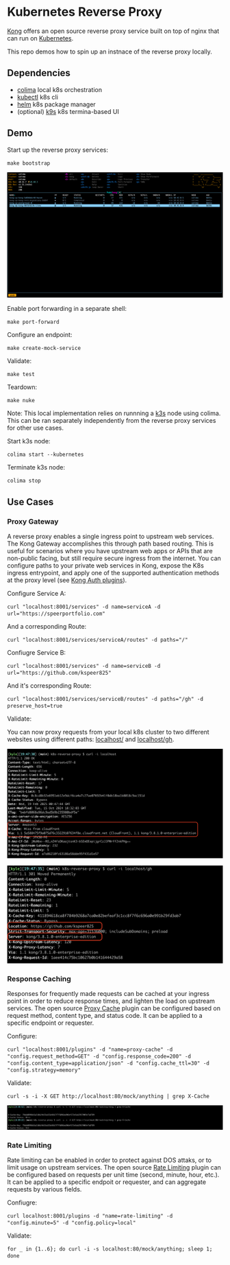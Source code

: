 # Kubernetes Reverse Proxy

[Kong](https://konghq.com/) offers an open source reverse proxy service built on top of nginx that can run on [Kubernetes](https://docs.konghq.com/gateway/3.8.x/install/kubernetes/proxy/).

This repo demos how to spin up an instnace of the reverse proxy locally.

## Dependencies

* [colima](https://github.com/abiosoft/colima) local k8s orchestration
* [kubectl](https://kubernetes.io/docs/tasks/tools/install-kubectl-macos/) k8s cli
* [helm](https://helm.sh/docs/intro/quickstart/) k8s package manager
* (optional) [k9s](https://k9scli.io/) k8s termina-based UI

## Demo

Start up the reverse proxy services:
```
make bootstrap
```

![k9s_pods](./images/k9s-pods.png)

Enable port forwarding in a separate shell:
```
make port-forward
```

Configure an endpoint:
```
make create-mock-service
```

Validate:
```
make test
```

Teardown:
```
make nuke
```

Note: This local implementation relies on runnning a [k3s](https://k3s.io/) node using colima. This can be ran separately independently from the reverse proxy services for other use cases.

Start k3s node:
```
colima start --kubernetes
```
Terminate k3s node:
```
colima stop
```

## Use Cases

### Proxy Gateway

A reverse proxy enables a single ingress point to upstream web services. The Kong Gateway accomplishes this through path based routing. This is useful for scenarios where you have upstream web apps or APIs that are non-public facing, but still require secure ingress from the internet. You can configure paths to your private web services in Kong, expose the K8s ingress entrypoint, and apply one of the supported authentication methods at the proxy level (see [Kong Auth plugins](https://docs.konghq.com/hub/?tier=free&category=authentication)).

Configure Service A:
```
curl "localhost:8001/services" -d name=serviceA -d url="https://speerportfolio.com"
```
And a corresponding Route:
```
curl "localhost:8001/services/serviceA/routes" -d paths="/"
```

Confiugre Service B:
```
curl "localhost:8001/services" -d name=serviceB -d url="https://github.com/kspeer825"
```
And it's corresponding Route:
```
curl "localhost:8001/services/serviceB/routes" -d paths="/gh" -d preserve_host=true
```

Validate:

You can now proxy requests from your local k8s cluster to two different websites using different paths: [localhost/](https://localhost/) and [localhost/gh](https://localhost/gh).

![portfolio](./images/portfolio.png)

![github](./images/github.png)

### Response Caching

Responses for frequently made requests can be cached at your ingress point in order to reduce response times, and lighten the load on upstream services. The open source [Proxy Cache](https://docs.konghq.com/hub/kong-inc/proxy-cache/) plugin can be configured based on request method, content type, and status code. It can be applied to a specific endpoint or requester.

Configure:
```
curl "localhost:8001/plugins" -d "name=proxy-cache" -d "config.request_method=GET" -d "config.response_code=200" -d "config.content_type=application/json" -d "config.cache_ttl=30" -d "config.strategy=memory"
```

Validate:
```
curl -s -i -X GET http://localhost:80/mock/anything | grep X-Cache
```

![cache_hit](./images/cache-hit.png)


### Rate Limiting

Rate limiting can be enabled in order to protect against DOS attaks, or to limit usage on upstream services. The open source [Rate Limiting](https://docs.konghq.com/hub/kong-inc/rate-limiting/) plugin can be configured based on requests per unit time (second, minute, hour, etc.). It can be applied to a specific endpoit or requester, and can aggregate requests by various fields.

Confiugre:
```
curl localhost:8001/plugins -d "name=rate-limiting" -d "config.minute=5" -d "config.policy=local"

```

Validate:
```
for _ in {1..6}; do curl -i -s localhost:80/mock/anything; sleep 1; done
```